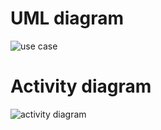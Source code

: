 # UML diagram
![use case](https://user-images.githubusercontent.com/101171908/160227102-fcd13eaf-188c-4c20-a83e-69af60a70a5a.png)
# Activity diagram
![activity diagram](https://user-images.githubusercontent.com/101171908/160227144-9520f95f-fc22-4087-beb5-c89ba7825281.png)

